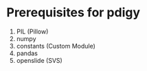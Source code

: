 # Prerequisites for pdigy

1. PIL (Pillow)
2. numpy
3. constants (Custom Module)
4. pandas
5. openslide (SVS)
